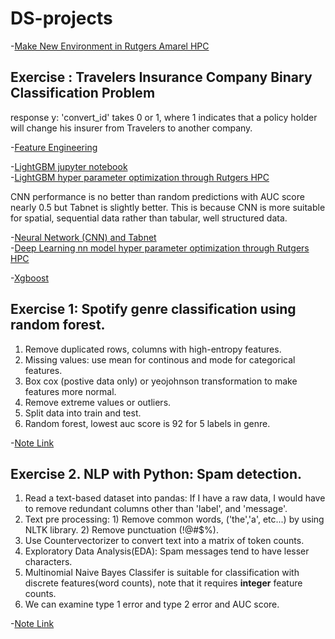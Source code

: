 # DS-projects

 -[Make New Environment in Rutgers Amarel HPC ](set_environment)

## Exercise : Travelers Insurance Company Binary Classification Problem
response y: 'convert_id' takes 0 or 1, where 1 indicates that a policy holder will change his insurer from Travelers to another company. 

-[Feature Engineering](trav/data_engineering.ipynb)      

-[LightGBM jupyter notebook](set_environment)            
-[LightGBM hyper parameter optimization through Rutgers HPC](trav/amarel/lightgbm_param_opt.txt)      

CNN performance is no better than random predictions with AUC score nearly 0.5 but Tabnet is slightly better. This is because CNN is more suitable for spatial, sequential data
rather than tabular, well structured data. 

-[Neural Network (CNN) and Tabnet](trav/trav_neural_network.ipynb)           
-[Deep Learning nn model hyper parameter optimization through Rutgers HPC](trav/amarel/nn_param_opt)          

-[Xgboost](set_environment)             


## Exercise 1: Spotify genre classification using random forest.
  1. Remove duplicated rows, columns with high-entropy features.
  2. Missing values: use mean for continous and mode for categorical features.
  3. Box cox (postive data only) or yeojohnson transformation to make features more normal.
  4. Remove extreme values or outliers.
  5. Split data into train and test.
  6. Random forest, lowest auc score is 92 for 5 labels in genre.

 -[Note Link](cl20813_SPOTIFY_GENRE.ipynb)


## Exercise 2. NLP with Python: Spam detection.

  1. Read a text-based dataset into pandas: If I have a raw data, I would have to remove redundant columns other than 'label', and 'message'.
  2. Text pre processing: 1) Remove common words, ('the','a', etc...) by using NLTK library. 2) Remove punctuation (!@#$%).
  3. Use Countervectorizer to convert text into a matrix of token counts.
  4. Exploratory Data Analysis(EDA): Spam messages tend to have lesser characters.
  5. Multinomial Naive Bayes Classifer is suitable for classification with discrete features(word counts), note that it requires **integer** feature counts.
  6. We can examine type 1 error and type 2 error and AUC score.

 -[Note Link](NLP_exercise_scam_detector/NLP_exercise_scam_detector.ipynb)

